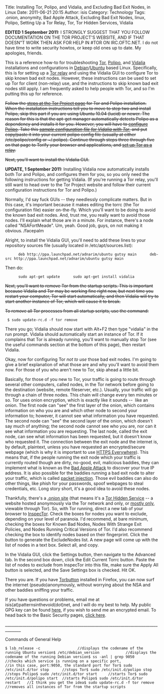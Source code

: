 Title: Installing Tor, Polipo, and Vidalia, and Excluding Bad Exit Nodes, in Linux
Date: 2011-06-21 20:15
Author: isis
Category: Technology
Tags: .onion, anonymity, Bad Apple Attack, Excluding Bad Exit Nodes, linux, Polipo, Setting Up a Tor Relay, Tor, Tor Hidden Services, Vidalia

**EDITED 1 September 2011:** I STRONGLY SUGGEST THAT YOU FOLLOW
DOCUMENTATION ON THE TOR PROJECT'S WEBSITE, AND IF THAT DOESN"T WORK
THEN ASK FOR HELP IN \#TOR ON IRC.OFTC.NET. I do not have time to write
security howtos, or keep old ones up to date. My apologies, friends.

This is a reference how-to for troubleshooting [Tor][], [Polipo][], and
[Vidalia][] installations and configurations in [Debian][]/[Ubuntu][]
based Linux. Specifically, this is for setting up a [Tor relay][] and
using the Vidalia GUI to configure Tor to skip known bad exit nodes.
However, these instructions can be used to set up Tor for client
(non-relay) use, and the instructions to skip known bad exit nodes still
apply. I am frequently asked to help people with Tor, and so I'm putting
this up for reference.

~~Follow the [steps at the Tor Project page][] for Tor and Polipo
installation. When the installation instructions tell you to move to
step two and install Polipo, skip this part if you are using Ubuntu
10.04 (lucid) or newer. The reason for this is that the apt-get manager
automatically detects Polipo as a dependency and installs it for you.
However, you will have to [configure Polipo][]. Take this [*sample
configuration file for Vidalia with Tor*][], and put copy/paste it into
your current polipo config file (usually at either /etc/polipo/config or
\~/.polipo). Continue through steps three through five on that page to
Torify your browser and applications, and [set up Tor as a relay][].~~

~~Next, you'll want to install the Vidalia GUI.~~

**UPDATE, 1 September 2011:** Installing Vidalia now automatically
installs both Tor and Polipo, and configures them for you, so you only
need the following instructions for getting Vidalia. (If you're running
a Tor relay, you'll still want to head over to the Tor Project website
and follow their current configuration instructions for Tor and Polipo.)

Normally, I'd say fuck GUIs -- they needlessly complicate matters. But
in this case, it's important because it makes editing the torrc (the Tor
configuration file) easier on-the-fly. Which you'll want to be doing to
avoid the known bad exit nodes. And, trust me, you really want to avoid
those nodes. I'll explain what those are in a minute. For instance,
there's a node called "NSAFortMeade". Um, yeah. Good job, guys, on not
making it obvious. /facepalm

Alright, to install the Vidalia GUI, you'll need to add these lines to
your repository sources file (usually located in /etc/apt/sources.list):

          deb http://ppa.launchpad.net/adnarim/ubuntu gutsy main      deb-src http://ppa.launchpad.net/adnarim/ubuntu gutsy main

Then do:

          sudo apt-get update      sudo apt-get install vidalia

~~Next, you'll want to remove Tor from the startup scripts. This is
important because Vidalia and Tor may be working fine right now, but
next time you restart your computer, Tor will start automatically, and
then Vidalia will try to start another instance of Tor, which will cause
it to break.~~

~~To remove all Tor processes from all startup scripts, use the
command:~~

     $ sudo update-rc.d -f tor remove

There you go; Vidalia should now start with Alt+F2 then type "vidalia"
in the run prompt. Vidalia should automatically start an instance of
Tor. If it complains that Tor is already running, you'll want to
manually stop Tor (see the useful commands section at the bottom of this
page), then restart Vidalia.

Okay, now for configuring Tor *not to use* those bad exit nodes. I'm
going to give a brief explanation of what those are and why you'll want
to avoid them now. For those of you who aren't new to Tor, skip ahead a
little bit.

Basically, for those of you new to Tor, your traffic is going to route
through several other computers, called nodes, in the Tor network before
going to the destination (website, remote fileserver, etc.). Usually,
your traffic will go through a chain of three nodes. This chain will
change every ten minutes or so. Tor uses onion encryption, which is
exactly like it sounds --  like an onion. The first node can "see" the
first layer of the onion, which contains information on who you are and
which other node to second your information to; however, it cannot see
what information you have requested. The second node can "see" the
second layer of the onion, which doesn't say much of anything; the
second node cannot see who you are, nor can it see what information you
are requesting. The last node, called the exit node, can see what
information has been requested, but it doesn't know who requested it.
The connection between the exit node and the internet is, by default,
plaintext, unless you have requested an encrypted/secure webpage (which
is why it is important to use [HTTPS Everywhere][]). This means that, if
the people running the exit node which your traffic is currently routed
though are dirty, no-good, evil, malicious baddies, they can implement
what is known as the [Bad Apple Attack][] to discover your true IP
address. It is also possible for the baddies running a bad exit node to
alter your traffic, which is called [packet injection][]. Those evil
baddies can also do other things, like phish for your passwords, spoof
webpages to steal credentials, etc. Long story short, it's a good idea
to avoid these nodes.

Thankfully, there's a [.onion site][] (that means it's a [Tor Hidden
Service][] -- a website hosted anonymously via the Tor network and only,
or [mostly only][], viewable through Tor). So, with Tor running, direct
a new tab of your browser to [InspecTor][]. Check the boxes for nodes
you want to exclude, depending on your level of paranoia. I'd recommend,
at bare minimum, checking the boxes for Known Bad Nodes, Nodes With
Strange Exit Policies, and Nodes Running Critical Versions of Tor. I'd
also recommend checking the box to identify nodes based on their
fingerprint. Click the button to generate the ExcludeNodes list. A new
page will come up with the list of nodes in a text box. Select all, and
copy.

In the Vidalia GUI, click the Settings button, then navigate to the
Advanced tab. In the second box down, click the Edit Current Torrc
button. Paste the list of nodes to exclude from InspecTor into this
file, make sure the Apply All button is selected, and the Save Settings
box is checked. Hit OK.

There you are. If you have [Torbutton][] installed in Firefox, you can
now surf the internet (pseudo)anonymously, without worrying about the
NSA and other baddies sniffing your traffic.

If you have questions or problems, email me at
isis(at)patternsinthevoid(dot)net, and I will do my best to help. My
public GPG key can be found [here][], if you wish to send me an
encrypted email. To head back to the Basic Security pages, [click
here][].

\_\_\_\_\_\_\_\_\_\_\_\_\_\_\_\_\_\_\_\_\_\_\_\_\_\_\_\_\_\_\_\_\_\_\_\_\_\_\_\_\_\_\_\_\_\_\_\_\_\_\_\_\_\_\_\_\_\_\_\_\_\_\_\_\_\_\_\_\_\_\_\_\_\_\_\_\_\_\_\_\_\_\_\_\_\_

Commands of General Help

    $ lsb_release -c                 //displays the codename of the running Ubuntu version$ /etc/debian_version            //displays the codename of the running Debian version$ ss -anl | grep 9050            //checks which service is running on a specific port,                                 //in this case, port:9050, the standard port for Tor$ sudo /etc/init.d/tor stop      //stops Tor$ sudo /etc/init.d/polipo stop   //stops Polipo$ sudo /etc/init.d/tor start     //starts Tor$ sudo /etc/init.d/polipo start  //starts Polipo$ sudo /etc/init.d/tor restart   //I think you get the idea$ sudo update-rc.d -f tor remove //removes all instances of Tor from the startup scripts

 

  [Tor]: https://www.torproject.org/index.html.en
  [Polipo]: http://www.pps.jussieu.fr/%7Ejch/software/polipo/
  [Vidalia]: https://torproject.org/projects/vidalia
  [Debian]: http://www.debian.org/
  [Ubuntu]: http://www.ubuntu.com/
  [Tor relay]: http://195.234.10.45/
  [steps at the Tor Project page]: https://www.torproject.org/docs/debian.html.en
  [configure Polipo]: https://www.torproject.org/docs/tor-doc-unix.html.en#polipo
  [*sample configuration file for Vidalia with Tor*]: https://gitweb.torproject.org/torbrowser.git/blob_plain/HEAD:/build-scripts/config/polipo.conf
  [set up Tor as a relay]: https://www.torproject.org/docs/tor-doc-relay.html.en
  [HTTPS Everywhere]: https://www.eff.org/https-everywhere/
  [Bad Apple Attack]: http://search.yahoo.com/r/_ylt=A0oGdVvgRwFOiBgA6eRXNyoA;_ylu=X3oDMTByZ3RtN3J1BHNlYwNzcgRwb3MDMgRjb2xvA3NrMQR2dGlkAw--/SIG=12kk6c8up/EXP=1308728384/**https%3A//db.usenix.org/events/leet11/tech/full_papers/LeBlond.pdf
  [packet injection]: http://security-freak.net/packet-injection/packet-injection.html
  [.onion site]: http://en.wikipedia.org/wiki/.onion
  [Tor Hidden Service]: https://www.torproject.org/docs/hidden-services.html.en
  [mostly only]: http://tor2web.org/
  [InspecTor]: http://xqz3u5drneuzhaeo.onion/users/badtornodes/
  [Torbutton]: https://www.torproject.org/torbutton/
  [here]: http://www.patternsinthevoid.net/isis_pgp_public_key.html
  [click here]: http://www.patternsinthevoid.net/security.html
